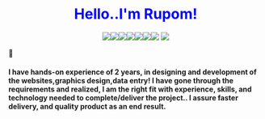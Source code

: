 <p align="center">    
    <font color='blue'><h1 align="center">Hello..I'm Rupom!</h1></font>
</p>
<p align="center">
<a><img src="https://badgen.net/badge/icon/windows?icon=windows&label" /></a><a><img src="https://badgen.net/github/status/micromatch/micromatch/4.0.1" /></a><a><img src="https://badgen.net/badge/icon/atom?icon=atom&label" /></a><a><img src="https://badgen.net/badge/icon/git?icon=git&label" /></a><a><img src="https://badgen.net/github/dependabot/ubuntu/yaru" /></a><a><img src="https://badgen.net/badge/code%20style/standard/f2a" /></a><a><img src="https://badgen.net/badge/icon/firefox?icon=firefox&label" /></a> <a href=""><img src="https://badgen.net/jenkins/last-build/jenkins.mono-project.com/job/test-mono-mainline" /></a>
</p>

👋
<p><h4>I have hands-on experience of 2 years, in designing and development of the websites,graphics design,data entry! I have gone through the requirements and realized, I am the right fit with experience, skills, and technology needed to complete/deliver the project..
I assure faster delivery, and quality product as an end result. </h4></p>


<!--
**RupomChowdhury/RupomChowdhury** is a ✨ _special_ ✨ repository because its `README.md` (this file) appears on your GitHub profile.

Here are some ideas to get you started:

- 🔭 I’m currently working on ...
- 🌱 I’m currently learning ...
- 👯 I’m looking to collaborate on ...
- 🤔 I’m looking for help with ...

- 📫 How to reach me: ...
- 😄 Pronouns: ...
- ⚡ Fun fact: ...
- 💬 Ask me about ...
-->
